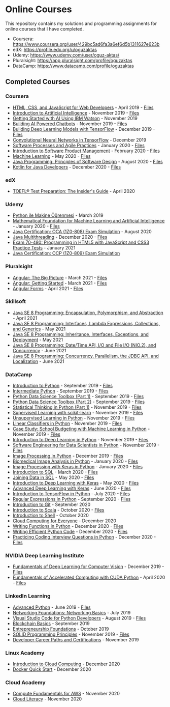 # Online Courses

This repository contains my solutions and programming assignments for online courses that I have completed.
- Coursera: https://www.coursera.org/user/429bc5ad6fa3a6ef6d5b1311627e623b
- edX: https://profile.edx.org/u/oguzaktas
- Udemy: https://www.udemy.com/user/oguz-aktas/
- Pluralsight: https://app.pluralsight.com/profile/oguzaktas
- DataCamp: https://www.datacamp.com/profile/oguzaktas

## Completed Courses

### Coursera

- [HTML, CSS, and JavaScript for Web Developers](https://www.coursera.org/learn/html-css-javascript-for-web-developers) - April 2019 - [Files](https://github.com/oguzaktas/online-courses/tree/master/coursera/html-css-and-javascript-for-web-developers)
- [Introduction to Artificial Intelligence](https://www.coursera.org/learn/introduction-to-ai) - November 2019 - [Files](https://github.com/oguzaktas/online-courses/tree/master/coursera/introduction-to-artificial-intelligence)
- [Getting Started with AI Using IBM Watson](https://www.coursera.org/learn/ai-with-ibm-watson) - November 2019
- [Building AI Powered Chatbots](https://www.coursera.org/learn/building-ai-powered-chatbots) - November 2019 - [Files](https://github.com/oguzaktas/online-courses/tree/master/coursera/building-ai-powered-chatbots-without-programming)
- [Building Deep Learning Models with TensorFlow](https://www.coursera.org/learn/building-deep-learning-models-with-tensorflow) - December 2019 - [Files](https://github.com/oguzaktas/online-courses/tree/master/coursera/building-deep-learning-models-with-tensorflow)
- [Convolutional Neural Networks in TensorFlow](https://www.coursera.org/learn/convolutional-neural-networks-tensorflow) - December 2019
- [Software Processes and Agile Practices](https://www.coursera.org/learn/software-processes-and-agile-practices) - January 2020 - [Files](https://github.com/oguzaktas/online-courses/tree/master/coursera/software-processes-and-agile-practices)
- [Introduction to Software Product Management](https://www.coursera.org/learn/introduction-to-software-product-management) - February 2020 - [Files](https://github.com/oguzaktas/online-courses/tree/master/coursera/introduction-to-software-product-management)
- [Machine Learning](https://www.coursera.org/learn/machine-learning) - May 2020 - [Files](https://github.com/oguzaktas/online-courses/tree/master/coursera/machine-learning)
- [Java Programming: Principles of Software Design](https://www.coursera.org/learn/java-programming-design-principles) - August 2020 - [Files](https://github.com/oguzaktas/online-courses/tree/master/coursera/java-programming-principles-of-software-design)
- [Kotlin for Java Developers](https://www.coursera.org/learn/kotlin-for-java-developers) - December 2020 - [Files](https://github.com/oguzaktas/online-courses/tree/master/coursera/kotlin-for-java-developers)

### edX

- [TOEFL® Test Preparation: The Insider's Guide](https://www.edx.org/course/toefl-test-preparation-the-insiders-guide) - April 2020

### Udemy

- [Python ile Makine Öğrenmesi](https://www.udemy.com/course/makine-ogrenmesi/) - March 2019
- [Mathematical Foundation for Machine Learning and Artificial Intelligence](https://www.udemy.com/course/mathematical-foundation-for-machine-learning-and-ai/) - January 2020 - [Files](https://github.com/oguzaktas/online-courses/tree/master/udemy/mathematical-foundation-for-machine-learning-and-ai)
- [Java Certification: OCA (1Z0-808) Exam Simulation](https://www.udemy.com/course/java-oca/) - August 2020
- [Java Multithreading](https://www.udemy.com/course/java-multithreading/) - December 2020 - [Files](https://github.com/oguzaktas/online-courses/tree/master/udemy/java-multithreading)
- [Exam 70-480: Programming in HTML5 with JavaScript and CSS3 Practice Tests](https://www.udemy.com/course/70-480-programming-in-html5-with-js-css3-practice-tests-n/) - January 2021
- [Java Certification: OCP (1Z0-809) Exam Simulation](https://www.udemy.com/course/java-ocp/)

### Pluralsight

- [Angular: The Big Picture](https://www.pluralsight.com/courses/ng-big-picture) - March 2021 - [Files](https://github.com/oguzaktas/online-courses/tree/master/pluralsight/angular-the-big-picture)
- [Angular: Getting Started](https://www.pluralsight.com/courses/angular-2-getting-started-update) - March 2021 - [Files](https://github.com/oguzaktas/online-courses/tree/master/pluralsight/angular-getting-started)
- [Angular Forms](https://www.pluralsight.com/courses/angular-forms) - April 2021 - [Files](https://github.com/oguzaktas/online-courses/tree/master/pluralsight/angular-forms)

### Skillsoft

- [Java SE 8 Programming: Encapsulation, Polymorphism, and Abstraction](https://www2.skillsoft.com/certificates/java-se-8-programming-encapsulation-polymorphism-and-abstraction/) - April 2021
- [Java SE 8 Programming: Interfaces, Lambda Expressions, Collections, and Generics](https://www2.skillsoft.com/certificates/java-se-8-programming-interfaces-lambda-expressions-collections-and-generics/) - May 2021
- [Java SE 8 Programming: Inheritance, Interfaces, Exceptions, and Deployment](https://www2.skillsoft.com/certificates/java-se-8-programming-inheritance-interfaces-exceptions-and-deployment/) - May 2021
- [Java SE 8 Programming: Date/Time API, I/O and File I/O (NIO.2), and Concurrency](https://www2.skillsoft.com/certificates/java-se-8-programming-date-time-api-i-o-and-file-i-o-nio-2-and-concurrency/) - June 2021
- [Java SE 8 Programming: Concurrency, Parallelism, the JDBC API, and Localization](https://www2.skillsoft.com/certificates/java-se-8-programming-concurrency-parallelism-the-jdbc-api-and-localization/) - June 2021

### DataCamp

- [Introduction to Python](https://www.datacamp.com/courses/introduction-to-python) - September 2019 - [Files](https://github.com/oguzaktas/online-courses/tree/master/datacamp/introduction-to-python)
- [Intermediate Python](https://www.datacamp.com/courses/intermediate-python) - September 2019 - [Files](https://github.com/oguzaktas/online-courses/tree/master/datacamp/intermediate-python-for-data-science)
- [Python Data Science Toolbox (Part 1)](https://www.datacamp.com/courses/python-data-science-toolbox-part-1) - September 2019 - [Files](https://github.com/oguzaktas/online-courses/tree/master/datacamp/python-data-science-toolbox-part1)
- [Python Data Science Toolbox (Part 2)](https://www.datacamp.com/courses/python-data-science-toolbox-part-2) - September 2019 - [Files](https://github.com/oguzaktas/online-courses/tree/master/datacamp/python-data-science-toolbox-part2)
- [Statistical Thinking in Python (Part 1)](https://www.datacamp.com/courses/statistical-thinking-in-python-part-1) - November 2019 - [Files](https://github.com/oguzaktas/online-courses/tree/master/datacamp/statistical-thinking-in-python-part1)
- [Supervised Learning with scikit-learn](https://www.datacamp.com/courses/supervised-learning-with-scikit-learn) - November 2019 - [Files](https://github.com/oguzaktas/online-courses/tree/master/datacamp/supervised-learning-with-scikit-learn)
- [Unsupervised Learning in Python](https://www.datacamp.com/courses/unsupervised-learning-in-python) - November 2019 - [Files](https://github.com/oguzaktas/online-courses/tree/master/datacamp/unsupervised-learning-in-python)
- [Linear Classifiers in Python](https://www.datacamp.com/courses/linear-classifiers-in-python) - November 2019 - [Files](https://github.com/oguzaktas/online-courses/tree/master/datacamp/linear-classifiers-in-python)
- [Case Study: School Budgeting with Machine Learning in Python](https://www.datacamp.com/courses/case-study-school-budgeting-with-machine-learning-in-python) - November 2019 - [Files](https://github.com/oguzaktas/online-courses/tree/master/datacamp/machine-learning-with-the-experts-school-budgets)
- [Introduction to Deep Learning in Python](https://www.datacamp.com/courses/introduction-to-deep-learning-in-python) - November 2019 - [Files](https://github.com/oguzaktas/online-courses/tree/master/datacamp/introduction-to-deep-learning-in-python)
- [Software Engineering for Data Scientists in Python](https://www.datacamp.com/courses/software-engineering-for-data-scientists-in-python) - November 2019 - [Files](https://github.com/oguzaktas/online-courses/tree/master/datacamp/software-engineering-for-data-scientists)
- [Image Processing in Python](https://www.datacamp.com/courses/image-processing-in-python) - December 2019 - [Files](https://github.com/oguzaktas/online-courses/tree/master/datacamp/image-processing-in-python)
- [Biomedical Image Analysis in Python](https://www.datacamp.com/courses/biomedical-image-analysis-in-python) - January 2020 - [Files](https://github.com/oguzaktas/online-courses/tree/master/datacamp/biomedical-image-analysis-in-python)
- [Image Processing with Keras in Python](https://www.datacamp.com/courses/image-processing-with-keras-in-python) - January 2020 - [Files](https://github.com/oguzaktas/online-courses/tree/master/datacamp/image-processing-with-keras-in-python)
- [Introduction to SQL](https://www.datacamp.com/courses/introduction-to-sql) - March 2020 - [Files](https://github.com/oguzaktas/online-courses/tree/master/datacamp/introduction-to-sql)
- [Joining Data in SQL](https://www.datacamp.com/courses/joining-data-in-postgresql) - May 2020 - [Files](https://github.com/oguzaktas/online-courses/tree/master/datacamp/joining-data-in-sql)
- [Introduction to Deep Learning with Keras](https://www.datacamp.com/courses/introduction-to-deep-learning-with-keras) - May 2020 - [Files](https://github.com/oguzaktas/online-courses/tree/master/datacamp/introduction-to-deep-learning-with-keras)
- [Advanced Deep Learning with Keras](https://www.datacamp.com/courses/advanced-deep-learning-with-keras) - June 2020 - [Files](https://github.com/oguzaktas/online-courses/tree/master/datacamp/advanced-deep-learning-with-keras)
- [Introduction to TensorFlow in Python](https://www.datacamp.com/courses/introduction-to-tensorflow-in-python) - July 2020 - [Files](https://github.com/oguzaktas/online-courses/tree/master/datacamp/introduction-to-tensorflow-in-python)
- [Regular Expressions in Python](https://www.datacamp.com/courses/regular-expressions-in-python) - September 2020 - [Files](https://github.com/oguzaktas/online-courses/tree/master/datacamp/regular-expressions-in-python)
- [Introduction to Git](https://www.datacamp.com/courses/introduction-to-git) - September 2020
- [Introduction to Scala](https://www.datacamp.com/courses/introduction-to-scala) - October 2020 - [Files](https://github.com/oguzaktas/online-courses/tree/master/datacamp/introduction-to-scala)
- [Introduction to Shell](https://www.datacamp.com/courses/introduction-to-shell) - October 2020
- [Cloud Computing for Everyone](https://www.datacamp.com/courses/cloud-computing-for-everyone) - December 2020
- [Writing Functions in Python](https://www.datacamp.com/courses/writing-functions-in-python) - December 2020 - [Files](https://github.com/oguzaktas/online-courses/tree/master/datacamp/writing-functions-in-python)
- [Writing Efficient Python Code](https://www.datacamp.com/courses/writing-efficient-python-code) - December 2020 - [Files](https://github.com/oguzaktas/online-courses/tree/master/datacamp/writing-efficient-python-code)
- [Practicing Coding Interview Questions in Python](https://www.datacamp.com/courses/practicing-coding-interview-questions-in-python) - December 2020 - [Files](https://github.com/oguzaktas/online-courses/tree/master/datacamp/practicing-coding-interview-questions-in-python)

### NVIDIA Deep Learning Institute

- [Fundamentals of Deep Learning for Computer Vision](https://courses.nvidia.com/courses/course-v1:DLI+C-FX-01+V2/about) - December 2019 - [Files](https://github.com/oguzaktas/online-courses/tree/master/nvidia-deep-learning-institute/fundamentals-of-deep-learning-for-computer-vision)
- [Fundamentals of Accelerated Computing with CUDA Python](https://courses.nvidia.com/courses/course-v1:DLI+C-AC-02+V1/about) - April 2020 - [Files](https://github.com/oguzaktas/online-courses/tree/master/nvidia-deep-learning-institute/fundamentals-of-accelerated-computing-with-cuda-python)

### LinkedIn Learning

- [Advanced Python](https://www.linkedin.com/learning/advanced-python) - June 2019 - [Files](https://github.com/oguzaktas/online-courses/tree/master/linkedin-learning/advanced-python)
- [Networking Foundations: Networking Basics](https://www.linkedin.com/learning/networking-foundations-networking-basics) - July 2019
- [Visual Studio Code for Python Developers](https://www.linkedin.com/learning/visual-studio-code-for-python-developers) - August 2019 - [Files](https://github.com/oguzaktas/online-courses/tree/master/linkedin-learning/visual-studio-code-for-python-developers)
- [Blockchain Basics](https://www.linkedin.com/learning/blockchain-basics) - September 2019
- [Entrepreneurship Foundations](https://www.linkedin.com/learning/entrepreneurship-foundations-2) - October 2019
- [SOLID Programming Principles](https://www.linkedin.com/learning/learning-s-o-l-i-d-programming-principles) - November 2019 - [Files](https://github.com/oguzaktas/online-courses/tree/master/linkedin-learning/solid-programming-principles)
- [Developer Career Paths and Certifications](https://www.linkedin.com/learning/developer-career-paths-and-certifications) - November 2019

### Linux Academy

- [Introduction to Cloud Computing](https://acloudguru.com/course/introduction-to-cloud-computing) - December 2020
- [Docker Quick Start](https://acloudguru.com/course/docker-quick-start) - December 2020

### Cloud Academy

- [Compute Fundamentals for AWS](https://cloudacademy.com/course/compute-fundamentals-for-aws/) - November 2020
- [Cloud Literacy](https://cloudacademy.com/learning-paths/cloud-literacy-956/) - November 2020

